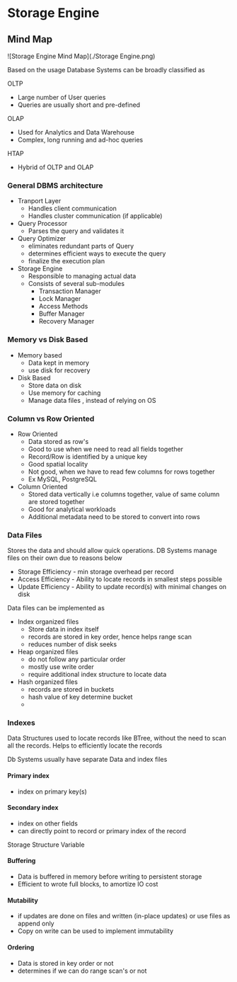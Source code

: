 # Storage Engine

## Mind Map

![Storage Engine Mind Map](./Storage Engine.png)

Based on the usage Database Systems can be broadly classified as

OLTP
- Large number of User queries
- Queries are usually short and pre-defined

OLAP
- Used for Analytics and Data Warehouse
- Complex, long running and ad-hoc queries

HTAP
- Hybrid of OLTP and OLAP

### General DBMS architecture

- Tranport Layer
	- Handles client communication
	- Handles cluster communication (if applicable)
- Query Processor
	- Parses the query and validates it
- Query Optimizer
	- eliminates redundant parts of Query
	- determines efficient ways to execute the query
	- finalize the execution plan
- Storage Engine
	- Responsible to managing actual data
	- Consists of several sub-modules
		- Transaction Manager
		- Lock Manager
		- Access Methods
		- Buffer Manager
		- Recovery Manager

### Memory vs Disk Based

- Memory based
	- Data kept in memory
	- use disk for recovery
- Disk Based
	- Store data on disk
	- Use memory for caching
	- Manage data files , instead of relying on OS
### Column vs Row Oriented

- Row Oriented
	- Data stored as row's
	- Good to use when we need to read all fields together 
	- Record/Row is identified by a unique key
	- Good spatial locality
	- Not good, when we have to read few columns for rows together
	- Ex MySQL, PostgreSQL
- Column Oriented
	- Stored data vertically i.e columns together, value of same column are stored together
	- Good for analytical workloads
	- Additional metadata need to be stored to convert into rows


### Data Files

Stores the data and should allow quick operations. DB Systems manage files on their own due to reasons below
- Storage Efficiency - min storage overhead per record
- Access Efficiency - Ability to locate records in smallest steps possible
- Update Efficiency - Ability to update record(s) with minimal changes on disk

Data files can be implemented as 
- Index organized files
	- Store data in index itself
	- records are stored in key order, hence helps range scan
	- reduces number of disk seeks
- Heap organized files
	- do not follow any particular order
	- mostly use write order
	- require additional index structure to locate data
- Hash organized files
	- records are stored in buckets
	- hash value of key determine bucket
	-

### Indexes 

Data Structures used to locate records like BTree, without the need to scan all the records. Helps to efficiently locate the records

Db Systems usually have separate Data and index files

#### Primary index
- index on primary key(s)

#### Secondary index
- index on other fields
- can directly point to record or primary index of the record

Storage Structure Variable

#### Buffering
- Data is buffered in memory before writing to persistent storage
- Efficient to wrote full blocks, to amortize IO cost

#### Mutability
- if updates are done on files and written (in-place updates) or use files as append only
- Copy on write can be used to implement immutability

#### Ordering
- Data is stored in key order or not
- determines if we can do range scan's or not
